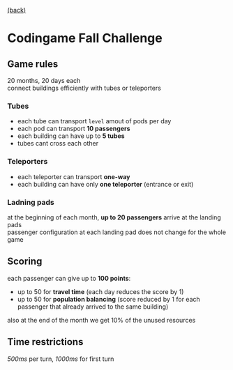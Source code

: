 [(back)](../)

# Codingame Fall Challenge
## Game rules
20 months, 20 days each  
connect buildings efficiently with tubes or teleporters  

### Tubes
* each tube can transport `level` amout of pods per day  
* each pod can transport **10 passengers**
* each building can have up to **5 tubes**
* tubes cant cross each other

### Teleporters
* each teleporter can transport **one-way**  
* each building can have only **one teleporter** (entrance or exit)  

### Ladning pads
at the beginning of each month, **up to 20 passengers** arrive at the landing pads  
passenger configuration at each landing pad does not change for the whole game  

## Scoring
each passenger can give up to **100 points**:
* up to 50 for **travel time** (each day reduces the score by 1)
* up to 50 for **population balancing** (score reduced by 1 for each passenger that already arrived to the same building)

also at the end of the month we get 10% of the unused resources  

## Time restrictions
_500ms_ per turn, _1000ms_ for first turn
